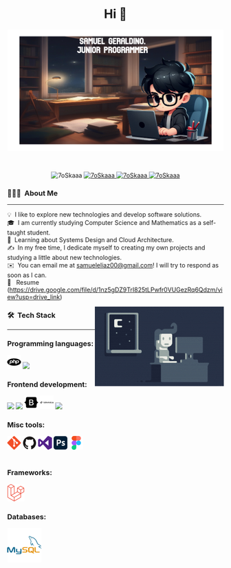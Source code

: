 <h1 align="center">Hi 👋</h1>
<p align="center">
  
  <a href="#"><img src="https://github.com/eliaz00/eliaz00/blob/main/Samuel-programmer.png"></a>
</p>
<br>

<p align="center">
<img src="https://img.shields.io/badge/samueleliaz00%40gmail.com-orange?logo=gmail" alt="7oSkaaa" height=25px, width=160px/> 
<a href = "https://www.facebook.com/samuel.geraldino">
	<img src="https://img.shields.io/badge/samuel.geraldino-blue?logo=facebook" alt="7oSkaaa" target="_blank" height=25px, width=160px/> 
</a>
 <a href = "https://www.linkedin.com/in/samuel-elias-geraldino-perez-72568917a/">
		<img src="https://img.shields.io/badge/samuel.geraldino-blue?logo=linkedin" alt="7oSkaaa" target="_blank" height=25px, width=160px/> 
</a>
 <a href = "https://www.instagram.com/samuel.geraldino/">
	<img src="https://img.shields.io/badge/%40samuel.geraldino-purple?logo=instagram" alt="7oSkaaa" target="_blank" height=25px, width=160px/> 
</a>
</p>

### 👨🏻‍💻 &nbsp;About Me
---
💡 &nbsp;I like to explore new technologies and develop software solutions.\
🎓 &nbsp;I am currently studying Computer Science and Mathematics as a self-taught student.\
🌱 &nbsp;Learning about Systems Design and Cloud Architecture.\
✍️ &nbsp;In my free time, I dedicate myself to creating my own projects and studying a little about new technologies.\
✉️ &nbsp;You can email me at samueleliaz00@gmail.com! I will try to respond as soon as I can.\
📄 &nbsp; Resume (https://drive.google.com/file/d/1nz5gDZ9TrI825tLPwfr0VUGezRq6Qdzm/view?usp=drive_link)

<img alt="Night Coding" src="https://raw.githubusercontent.com/AVS1508/AVS1508/master/assets/Night-Coding.gif" align="right"/>

### 🛠 &nbsp;Tech Stack
---
### Programming languages:
<div>
<img width ='32px' src ='https://github.com/devicons/devicon/blob/master/icons/php/php-plain.svg'>
<img width ='32px' src ='https://raw.githubusercontent.com/rahulbanerjee26/githubAboutMeGenerator/main/icons/javascript.svg'>
</div>

### Frontend development:
<div>
<img width ='32px' src ='https://raw.githubusercontent.com/rahulbanerjee26/githubAboutMeGenerator/main/icons/html.svg'>
<img width ='32px' src ='https://raw.githubusercontent.com/rahulbanerjee26/githubAboutMeGenerator/main/icons/css.svg'>
<img width ='32px' src ='https://github.com/devicons/devicon/blob/master/icons/bootstrap/bootstrap-plain.svg'>
<img width ='32px' src ='https://github.com/devicons/devicon/blob/master/icons/tailwindcss/tailwindcss-plain-wordmark.svg'>
<img width ='32px' src ='https://raw.githubusercontent.com/rahulbanerjee26/githubAboutMeGenerator/main/icons/reactjs.svg'/>
</div>

### Misc tools:
<div>
<img width ='32px' src ='https://github.com/devicons/devicon/blob/master/icons/git/git-plain.svg'>
<img width ='32px' src ='https://github.com/devicons/devicon/blob/master/icons/github/github-original.svg'>
<img width ='32px' src ='https://github.com/devicons/devicon/blob/master/icons/visualstudio/visualstudio-plain.svg'>
<img width ='32px' src ='https://github.com/devicons/devicon/blob/master/icons/photoshop/photoshop-plain.svg'>
<img width ='32px' src ='https://github.com/devicons/devicon/blob/master/icons/figma/figma-original.svg'>
</div>
<br>

### Frameworks: 
<div>
<img width ='40px' src ='https://github.com/devicons/devicon/blob/master/icons/laravel/laravel-original.svg'>
</div>

### Databases:
<div>
<img width ='80px' src ='https://github.com/devicons/devicon/blob/master/icons/mysql/mysql-original-wordmark.svg'>
</div>




